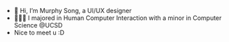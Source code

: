 - 👋 Hi, I’m Murphy Song, a UI/UX designer
- 👩🏻‍💻 I majored in Human Computer Interaction with a minor in Computer Science @UCSD
- Nice to meet u :D

<!---
murph77/murph77 is a ✨ special ✨ repository because its `README.md` (this file) appears on your GitHub profile.
You can click the Preview link to take a look at your changes.
--->
